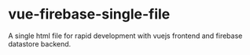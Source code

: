 # vue-firebase-single-file
A single html file for rapid development with vuejs frontend and firebase datastore backend.
